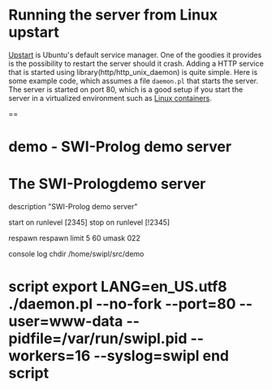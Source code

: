 # Running the server from Linux upstart

[Upstart](http://upstart.ubuntu.com/) is Ubuntu's default service
manager. One of the goodies it provides is the possibility to restart
the server should it crash. Adding a HTTP service that is started using
library(http/http_unix_daemon) is quite simple. Here is some example
code, which assumes a file `daemon.pl` that starts the server. The
server is started on port 80, which is a good setup if you start the
server in a virtualized environment such as [Linux
containers](https://linuxcontainers.org/).

  ==
  # demo - SWI-Prolog demo server
  #
  # The SWI-Prologdemo server

  description	"SWI-Prolog demo server"

  start on runlevel [2345]
  stop on runlevel [!2345]

  respawn
  respawn limit 5 60
  umask 022

  console log
  chdir /home/swipl/src/demo

  script
    export LANG=en_US.utf8
    ./daemon.pl --no-fork --port=80 --user=www-data --pidfile=/var/run/swipl.pid --workers=16 --syslog=swipl
  end script
  ==


